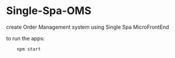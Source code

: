 # Single-Spa-OMS
create Order Management system using Single Spa MicroFrontEnd

to run the apps:
        
        npm start
